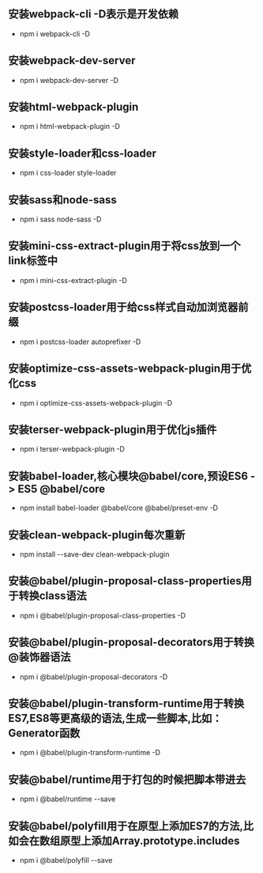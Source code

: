## 安装webpack-cli -D表示是开发依赖
+ npm i webpack-cli -D

## 安装webpack-dev-server
+ npm i webpack-dev-server -D

## 安装html-webpack-plugin
+ npm i html-webpack-plugin -D

## 安装style-loader和css-loader
+ npm i css-loader style-loader

## 安装sass和node-sass
+ npm i sass node-sass -D

## 安装mini-css-extract-plugin用于将css放到一个link标签中
+ npm i mini-css-extract-plugin -D

## 安装postcss-loader用于给css样式自动加浏览器前缀
+ npm i postcss-loader autoprefixer -D

## 安装optimize-css-assets-webpack-plugin用于优化css
+ npm i optimize-css-assets-webpack-plugin -D

## 安装terser-webpack-plugin用于优化js插件
+ npm i terser-webpack-plugin -D

## 安装babel-loader,核心模块@babel/core,预设ES6 -> ES5 @babel/core
+ npm install babel-loader @babel/core @babel/preset-env -D

## 安装clean-webpack-plugin每次重新
+ npm install --save-dev clean-webpack-plugin

## 安装@babel/plugin-proposal-class-properties用于转换class语法
+ npm i @babel/plugin-proposal-class-properties -D

## 安装@babel/plugin-proposal-decorators用于转换@装饰器语法
+ npm i @babel/plugin-proposal-decorators -D

## 安装@babel/plugin-transform-runtime用于转换ES7,ES8等更高级的语法,生成一些脚本,比如：Generator函数
+ npm i @babel/plugin-transform-runtime -D 

## 安装@babel/runtime用于打包的时候把脚本带进去
+ npm i @babel/runtime --save

## 安装@babel/polyfill用于在原型上添加ES7的方法,比如会在数组原型上添加Array.prototype.includes
+ npm i @babel/polyfill --save